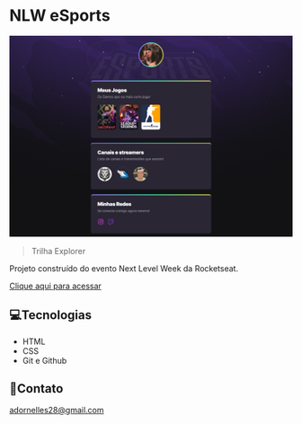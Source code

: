 # NLW eSports

![preview](./.github/preview.png)

> Trilha Explorer

Projeto construído do evento Next Level Week da Rocketseat.

[Clique aqui para acessar](https://github.com/Alegit1/nlw-esports-explorer)

## 💻Tecnologias

- HTML
- CSS
- Git e Github

## 📧Contato

adornelles28@gmail.com
